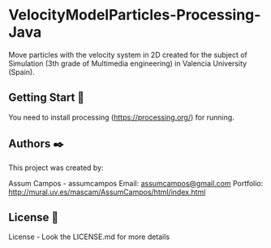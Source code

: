 # VelocityModelParticles-Processing-Java
 Move particles with the velocity system in 2D created for the subject of Simulation (3th grade of Multimedia engineering) in Valencia University (Spain).

## Getting Start 🚀
 You need to install processing (https://processing.org/) for running.

## Authors ✒️
 This project was created by:

 Assum Campos - assumcampos 
 Email: assumcampos@gmail.com 
 Portfolio: http://mural.uv.es/mascam/AssumCampos/html/index.html
 
## License 📄
 License - Look the LICENSE.md for more details
